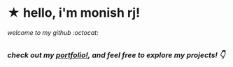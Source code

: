 # ★ hello, i'm monish rj! 
###### welcome to my github :octocat:

### _check out my [portfolio!](https://monishramj.github.io/portfolio/ "Monish RJ's portfolio (you should click!!)"), and feel free to explore my projects! 👇_
